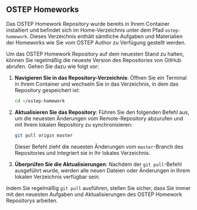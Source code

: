## OSTEP Homeworks

Das OSTEP Homework Repository wurde bereits in Ihrem Container installiert und befindet sich im Home-Verzeichnis unter dem Pfad `ostep-homework`. Dieses Verzeichnis enthält sämtliche Aufgaben und Materialien der Homeworks wie Sie vom OSTEP Author zu Verfügung gestellt werden.

Um das OSTEP Homework Repository auf dem neuesten Stand zu halten, können Sie regelmäßig die neueste Version des Repositories von GitHub abrufen. Gehen Sie dazu wie folgt vor:

1. **Navigieren Sie in das Repository-Verzeichnis**: Öffnen Sie ein Terminal in Ihrem Container und wechseln Sie in das Verzeichnis, in dem das Repository gespeichert ist:

    ```bash
    cd ~/ostep-homework
    ```

2. **Aktualisieren Sie das Repository**: Führen Sie den folgenden Befehl aus, um die neuesten Änderungen vom Remote-Repository abzurufen und mit Ihrem lokalen Repository zu synchronisieren:

    ```bash
    git pull origin master
    ```

    Dieser Befehl zieht die neuesten Änderungen vom `master`-Branch des Repositories und integriert sie in Ihr lokales Verzeichnis.

3. **Überprüfen Sie die Aktualisierungen**: Nachdem der `git pull`-Befehl ausgeführt wurde, werden alle neuen Dateien oder Änderungen in Ihrem lokalen Verzeichnis verfügbar sein.

Indem Sie regelmäßig `git pull` ausführen, stellen Sie sicher, dass Sie immer mit den neuesten Aufgaben und Aktualisierungen des OSTEP Homework Repositorys arbeiten.